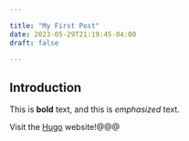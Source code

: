 ```yaml
---

title: "My First Post"
date: 2023-05-29T21:19:45-04:00
draft: false

---
```


## Introduction

This is **bold** text, and this is *emphasized* text.

Visit the [Hugo](https://gohugo.io) website!@@@